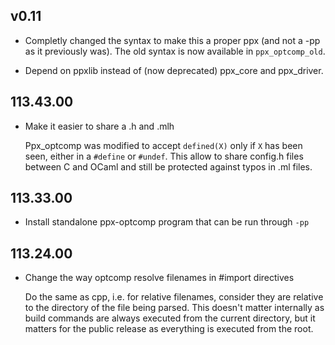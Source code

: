 ## v0.11

- Completly changed the syntax to make this a proper ppx (and not a -pp as it
  previously was).
  The old syntax is now available in `ppx_optcomp_old`.

- Depend on ppxlib instead of (now deprecated) ppx\_core and ppx\_driver.

## 113.43.00

- Make it easier to share a .h and .mlh

  Ppx_optcomp was modified to accept `defined(X)` only if `X` has been
  seen, either in a `#define` or `#undef`. This allow to share config.h
  files between C and OCaml and still be protected against typos in .ml
  files.

## 113.33.00

- Install standalone ppx-optcomp program that can be run through `-pp`

## 113.24.00

- Change the way optcomp resolve filenames in #import directives

  Do the same as cpp, i.e. for relative filenames, consider they are
  relative to the directory of the file being parsed. This doesn't
  matter internally as build commands are always executed from the
  current directory, but it matters for the public release as everything
  is executed from the root.
